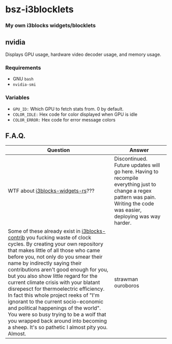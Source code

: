 # bsz-i3blocklets
### My own i3blocks widgets/blocklets

## nvidia
Displays GPU usage, hardware video decoder usage, and memory usage.

### Requirements
  * GNU `bash`
  * `nvidia-smi`

### Variables
  * `GPU_ID:` Which GPU to fetch stats from. 0 by default.
  * `COLOR_IDLE:` Hex code for color displayed when GPU is idle
  * `COLOR_ERROR:` Hex code for error message colors

## F.A.Q.
Question|Answer
---|---
WTF about [i3blocks-widgets-rs](https://github.com/Beinsezii/i3blocks-widgets-rs)???|Discontinued. Future updates will go here. Having to recompile everything just to change a regex pattern was pain. Writing the code was easier, deploying was way harder.
Some of these already exist in [i3blocks-contrib](https://github.com/vivien/i3blocks-contrib) you fucking waste of clock cycles. By creating your own repository that makes little of all those who came before you, not only do you smear their name by indirectly saying their contributions aren't good enough for you, but you also show little regard for the current climate crisis with your blatant disrepesct for thermoelectric efficiency. In fact this whole project reeks of "I'm ignorant to the current socio-economic and political happenings of the world". You were so busy trying to be a wolf that you wrapped back around into becoming a sheep. It's so pathetic I almost pity you. Almost.|strawman ouroboros
